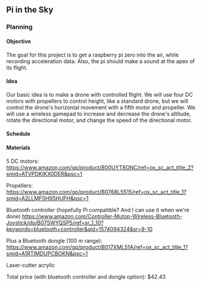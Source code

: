 ## Pi in the Sky

### Planning

#### Objective

The goal for this project is to get a raspberry pi zero into the air, while recording acceleration data. Also, the pi should make a sound at the apex of its flight. 

#### Idea 

Our basic idea is to make a drone with controlled flight. We will use four DC motors with propellers to control height, like a standard drone, but we will control the drone's horizontal movement with a fifth motor and propeller. We will use a wireless gamepad to increase and decrease the drone's altitude, rotate the directional motor, and change the speed of the directional motor.

#### Schedule

#### Materials

5 DC motors:
https://www.amazon.com/gp/product/B00UYT8ONC/ref=ox_sc_act_title_2?smid=ATVPDKIKX0DER&psc=1

Propellers:
https://www.amazon.com/gp/product/B0768L5515/ref=ox_sc_act_title_1?smid=A2LLMFSH95HUFH&psc=1

Bluetooth controller (hopefully Pi compatible? And I can use it when we're done)
https://www.amazon.com/Controller-Mutop-Wireless-Bluetooth-Joystick/dp/B07SWYQSP5/ref=sr_1_10?keywords=bluetooth+controller&qid=1574094324&sr=8-10

Plus a Bluetooth dongle (100 m range):
https://www.amazon.com/gp/product/B017XML51A/ref=ox_sc_act_title_1?smid=A1RTIMDUPCBOKN&psc=1

Laser-cutter acrylic

Total price (with bluetooth controller and dongle option): $42.43
